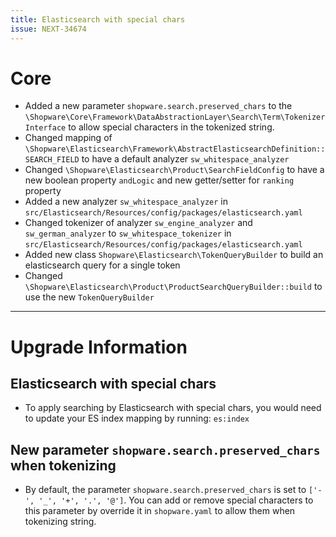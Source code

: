 ```yaml
---
title: Elasticsearch with special chars
issue: NEXT-34674
---
```

# Core
* Added a new parameter `shopware.search.preserved_chars` to the `\Shopware\Core\Framework\DataAbstractionLayer\Search\Term\TokenizerInterface` to allow special characters in the tokenized string.
* Changed mapping of `\Shopware\Elasticsearch\Framework\AbstractElasticsearchDefinition::SEARCH_FIELD` to have a default analyzer `sw_whitespace_analyzer`
* Changed `\Shopware\Elasticsearch\Product\SearchFieldConfig` to have a new boolean property `andLogic` and new getter/setter for `ranking` property
* Added a new analyzer `sw_whitespace_analyzer` in `src/Elasticsearch/Resources/config/packages/elasticsearch.yaml`
* Changed tokenizer of analyzer `sw_engine_analyzer` and `sw_german_analyzer` to `sw_whitespace_tokenizer` in `src/Elasticsearch/Resources/config/packages/elasticsearch.yaml`
* Added new class `Shopware\Elasticsearch\TokenQueryBuilder` to build an elasticsearch query for a single token
* Changed `\Shopware\Elasticsearch\Product\ProductSearchQueryBuilder::build` to use the new `TokenQueryBuilder`
___
# Upgrade Information
## Elasticsearch with special chars
* To apply searching by Elasticsearch with special chars, you would need to update your ES index mapping by running: `es:index`

## New parameter `shopware.search.preserved_chars` when tokenizing
* By default, the parameter `shopware.search.preserved_chars` is set to `['-', '_', '+', '.', '@']`. You can add or remove special characters to this parameter by override it in `shopware.yaml` to allow them when tokenizing string.